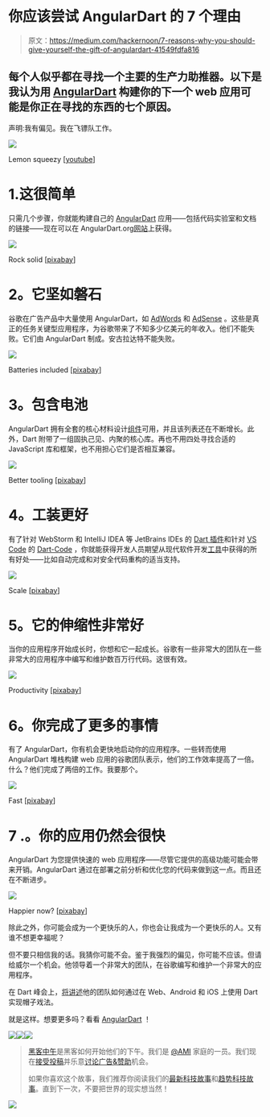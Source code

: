 # 你应该尝试 AngularDart 的 7 个理由

> 原文：<https://medium.com/hackernoon/7-reasons-why-you-should-give-yourself-the-gift-of-angulardart-41549fdfa816>

## 每个人似乎都在寻找一个主要的生产力助推器。以下是我认为用 [AngularDart](http://angulardart.org) 构建你的下一个 web 应用可能是你正在寻找的东西的七个原因。

声明:我有偏见。我在飞镖队工作。

![](img/12b53e97ea70f9bae5dca0de8e48769c.png)

Lemon squeezy [[youtube](https://www.youtube.com/watch?v=fAEoBe-kYvQ)]

# 1.这很简单

只需几个步骤，你就能构建自己的 [AngularDart](https://hackernoon.com/tagged/angulardart) 应用——包括代码实验室和文档的链接——现在可以在 AngularDart.org[网站](http://angulardart.org)上获得。

![](img/06e1916ab041af72a2c15dd32521269b.png)

Rock solid [[pixabay](https://pixabay.com/en/eibsee-mountains-landscape-forest-761569/)]

# **2。它坚如磐石**

谷歌在广告产品中大量使用 AngularDart，如 [AdWords](https://www.google.com/adwords/) 和 [AdSense](https://www.google.com/adsense/) 。这些是真正的任务关键型应用程序，为谷歌带来了不知多少亿美元的年收入。他们不能失败。它们由 AngularDart 制成。安古拉达特不能失败。

![](img/571d8ad948f80782ebb186a4793d8372.png)

Batteries included [[pixabay](https://pixabay.com/en/battery-power-aa-batteries-1761602/)]

# **3。包含电池**

AngularDart 拥有全套的核心材料设计[组件](https://pub.dartlang.org/packages/angular_components)可用，并且该列表还在不断增长。此外，Dart 附带了一组固执己见、内聚的核心库。再也不用四处寻找合适的 JavaScript 库和框架，也不用担心它们是否相互兼容。

![](img/bd66b07720f7d8c86ad0c22904b209db.png)

Better tooling [[pixabay](https://pixabay.com/en/tool-work-bench-hammer-pliers-384740/)]

# **4。工装更好**

有了针对 WebStorm 和 IntelliJ IDEA 等 JetBrains IDEs 的 [Dart 插件](https://www.dartlang.org/tools/jetbrains-plugin)和针对 [VS Code](https://code.visualstudio.com/) 的 [Dart-Code](https://github.com/Dart-Code/Dart-Code) ，你就能获得开发人员期望从现代软件开发[工具](https://hackernoon.com/tagged/tools)中获得的所有好处——比如自动完成和对安全代码重构的适当支持。

![](img/aff8bb8337ebed4559f04ebc0abbcb29.png)

Scale [[pixabay](https://pixabay.com/en/winter-barn-stall-roof-scale-snow-1744755/)]

# **5。它的伸缩性非常好**

当你的应用程序开始成长时，你想和它一起成长。谷歌有一些非常大的团队在一些非常大的应用程序中编写和维护数百万行代码。这很有效。

![](img/c3587658b6cc5d7799c6fc50700cc228.png)

Productivity [[pixabay](https://pixabay.com/en/hedgehog-hard-working-build-shelter-1630030/)]

# 6。你完成了更多的事情

有了 AngularDart，你有机会更快地启动你的应用程序。一些转而使用 AngularDart 堆栈构建 web 应用的谷歌团队表示，他们的工作效率提高了一倍。什么？他们完成了两倍的工作。我要那个。

![](img/af61f18c82da978b6e235520f2debe9f.png)

Fast [[pixabay](https://pixabay.com/en/munich-night-road-autos-342825/)]

# 7 .**。你的应用仍然会很快**

AngularDart 为您提供快速的 web 应用程序——尽管它提供的高级功能可能会带来开销。AngularDart 通过在部署之前分析和优化您的代码来做到这一点。而且还在不断进步。

![](img/3c0c4f0dde5b54eb52b5c41483fc69de.png)

Happier now? [[pixabay](https://pixabay.com/en/smiley-laugh-sneakers-funny-1873382/)]

除此之外，你可能会成为一个更快乐的人，你也会让我成为一个更快乐的人。又有谁不想更幸福呢？

但不要只相信我的话。我猜你可能不会。鉴于我强烈的偏见，你可能不应该。但请给威尔一个机会。他领导着一个非常大的团队，在谷歌编写和维护一个非常大的应用程序。

在 Dart 峰会上，[将讲述](https://www.youtube.com/watch?v=IMNUiC2O9M8&list=PLOU2XLYxmsILKY-A1kq4eHMcku3GMAyp2&t=10s&index=14)他的团队如何通过在 Web、Android 和 iOS 上使用 Dart 实现帽子戏法。

就是这样。想要更多吗？看看 [AngularDart](http://angulardart.org) ！

[![](img/50ef4044ecd4e250b5d50f368b775d38.png)](http://bit.ly/HackernoonFB)[![](img/979d9a46439d5aebbdcdca574e21dc81.png)](https://goo.gl/k7XYbx)[![](img/2930ba6bd2c12218fdbbf7e02c8746ff.png)](https://goo.gl/4ofytp)

> [黑客中午](http://bit.ly/Hackernoon)是黑客如何开始他们的下午。我们是 [@AMI](http://bit.ly/atAMIatAMI) 家庭的一员。我们现在[接受投稿](http://bit.ly/hackernoonsubmission)并乐意[讨论广告&赞助](mailto:partners@amipublications.com)机会。
> 
> 如果你喜欢这个故事，我们推荐你阅读我们的[最新科技故事](http://bit.ly/hackernoonlatestt)和[趋势科技故事](https://hackernoon.com/trending)。直到下一次，不要把世界的现实想当然！

![](img/be0ca55ba73a573dce11effb2ee80d56.png)